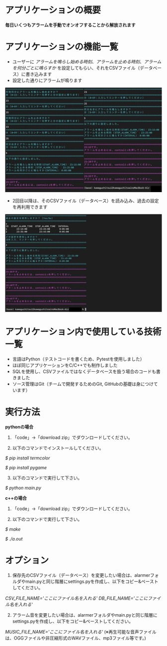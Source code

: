 # アプリケーションの概要

__毎日いくつもアラームを手動でオンオフすることから解放されます__

# アプリケーションの機能一覧

* ユーザーに _アラームを鳴らし始める時刻_、_アラームを止める時刻_、_アラームを何分ごとに鳴らすか_ を設定してもらい、それをCSVファイル（データベース）に書き込みます
* 設定した通りにアラームが鳴ります

![Alt text](/alarmer/documents/sample.JPG)

* 2回目以降は、そのCSVファイル（データベース）を読み込み、過去の設定を再利用できます

![Alt text](/alarmer/documents/sample2.JPG)

# アプリケーション内で使用している技術一覧
* 言語はPython（テストコードを書くため、Pytestを使用しました）
* ほぼ同じアプリケーションをC/C++でも制作しました
* SQLを使用し、CSVファイルではなくデータベースを扱う場合のコードも書きました
* ソース管理はGit（チームで開発するためのGit, GitHubの基礎は身につけています）

# 実行方法

__pythonの場合__
1. 「code」→「download zip」でダウンロードしてください。

2. 以下のコマンドでインストールしてください。

_$ pip install termcolor_

_$ pip install pygame_

3. 以下のコマンドで実行して下さい。

_$ python main.py_

__c++の場合__
1. 「code」→「download zip」でダウンロードしてください。

2. 以下のコマンドで実行して下さい。

_$ make_

_$ ./a.out_

# オプション

1. 保存先のCSVファイル（データベース）を変更したい場合は、alarmerフォルダやmain.pyと同じ階層にsettings.pyを作成し、以下をコピー&ペーストしてください。

_CSV_FILE_NAME='ここにファイル名を入れる'_
_DB_FILE_NAME='ここにファイル名を入れる'_

2. アラーム音を変更したい場合は、alarmerフォルダやmain.pyと同じ階層にsettings.pyを作成し、以下をコピー&ペーストしてください。

_MUSIC_FILE_NAME='ここにファイル名を入れる'_ (※再生可能な音声ファイルは、OGGファイルや非圧縮形式のWAVファイル、mp3ファイル等です。)
